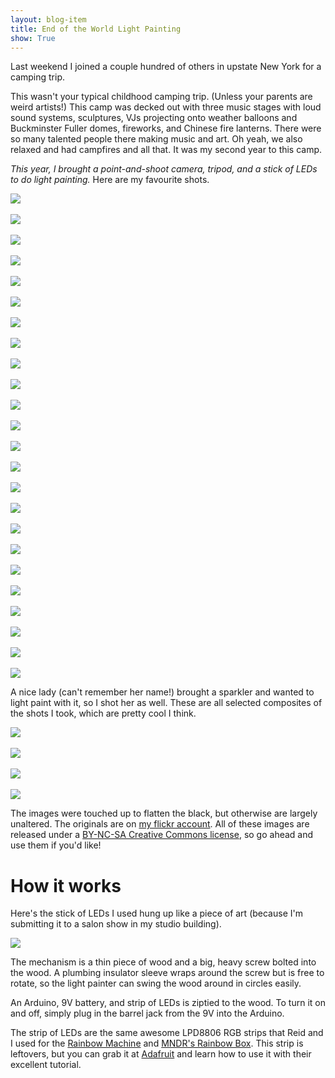```yaml
---
layout: blog-item
title: End of the World Light Painting
show: True
---
```


Last weekend I joined a couple hundred of others in upstate New York for a camping trip.

This wasn't your typical childhood camping trip. (Unless your parents are weird artists!) This camp was decked out with three music stages with loud sound systems, sculptures, VJs projecting onto weather balloons and Buckminster Fuller domes, fireworks, and Chinese fire lanterns. There were so many talented people there making music and art. Oh yeah, we also relaxed and had campfires and all that. It was my second year to this camp.

<em>This year, I brought a point-and-shoot camera, tripod, and a stick of LEDs to do light painting.</em> Here are my favourite shots.

<a href="{{ site.url }}/media/images/end-of-the-world/full/0000.png"><img src="{{ site.url }}/media/images/end-of-the-world/web/0000.png" /></a><br /><br />
<a href="{{ site.url }}/media/images/end-of-the-world/full/0001.png"><img src="{{ site.url }}/media/images/end-of-the-world/web/0001.png" /></a><br /><br />
<a href="{{ site.url }}/media/images/end-of-the-world/full/0002.png"><img src="{{ site.url }}/media/images/end-of-the-world/web/0002.png" /></a><br /><br />
<a href="{{ site.url }}/media/images/end-of-the-world/full/0003.png"><img src="{{ site.url }}/media/images/end-of-the-world/web/0003.png" /></a><br /><br />
<a href="{{ site.url }}/media/images/end-of-the-world/full/0004.png"><img src="{{ site.url }}/media/images/end-of-the-world/web/0004.png" /></a><br /><br />
<a href="{{ site.url }}/media/images/end-of-the-world/full/0005.png"><img src="{{ site.url }}/media/images/end-of-the-world/web/0005.png" /></a><br /><br />
<a href="{{ site.url }}/media/images/end-of-the-world/full/0006.png"><img src="{{ site.url }}/media/images/end-of-the-world/web/0006.png" /></a><br /><br />
<a href="{{ site.url }}/media/images/end-of-the-world/full/0007.png"><img src="{{ site.url }}/media/images/end-of-the-world/web/0007.png" /></a><br /><br />
<a href="{{ site.url }}/media/images/end-of-the-world/full/0008.png"><img src="{{ site.url }}/media/images/end-of-the-world/web/0008.png" /></a><br /><br />
<a href="{{ site.url }}/media/images/end-of-the-world/full/0009.png"><img src="{{ site.url }}/media/images/end-of-the-world/web/0009.png" /></a><br /><br />
<a href="{{ site.url }}/media/images/end-of-the-world/full/0010.png"><img src="{{ site.url }}/media/images/end-of-the-world/web/0010.png" /></a><br /><br />
<a href="{{ site.url }}/media/images/end-of-the-world/full/0011.png"><img src="{{ site.url }}/media/images/end-of-the-world/web/0011.png" /></a><br /><br />
<a href="{{ site.url }}/media/images/end-of-the-world/full/0012.png"><img src="{{ site.url }}/media/images/end-of-the-world/web/0012.png" /></a><br /><br />
<a href="{{ site.url }}/media/images/end-of-the-world/full/0013.png"><img src="{{ site.url }}/media/images/end-of-the-world/web/0013.png" /></a><br /><br />
<a href="{{ site.url }}/media/images/end-of-the-world/full/0014.png"><img src="{{ site.url }}/media/images/end-of-the-world/web/0014.png" /></a><br /><br />
<a href="{{ site.url }}/media/images/end-of-the-world/full/0015.png"><img src="{{ site.url }}/media/images/end-of-the-world/web/0015.png" /></a><br /><br />
<a href="{{ site.url }}/media/images/end-of-the-world/full/0016.png"><img src="{{ site.url }}/media/images/end-of-the-world/web/0016.png" /></a><br /><br />
<a href="{{ site.url }}/media/images/end-of-the-world/full/0017.png"><img src="{{ site.url }}/media/images/end-of-the-world/web/0017.png" /></a><br /><br />
<a href="{{ site.url }}/media/images/end-of-the-world/full/0018.png"><img src="{{ site.url }}/media/images/end-of-the-world/web/0018.png" /></a><br /><br />
<a href="{{ site.url }}/media/images/end-of-the-world/full/0019.png"><img src="{{ site.url }}/media/images/end-of-the-world/web/0019.png" /></a><br /><br />
<a href="{{ site.url }}/media/images/end-of-the-world/full/0020.png"><img src="{{ site.url }}/media/images/end-of-the-world/web/0020.png" /></a><br /><br />
<a href="{{ site.url }}/media/images/end-of-the-world/full/0021.png"><img src="{{ site.url }}/media/images/end-of-the-world/web/0021.png" /></a><br /><br />
<a href="{{ site.url }}/media/images/end-of-the-world/full/0022.png"><img src="{{ site.url }}/media/images/end-of-the-world/web/0022.png" /></a><br /><br />
<a href="{{ site.url }}/media/images/end-of-the-world/full/0023.png"><img src="{{ site.url }}/media/images/end-of-the-world/web/0023.png" /></a><br />

A nice lady (can't remember her name!) brought a sparkler and wanted to light paint with it, so I shot her as well. These are all selected composites of the shots I took, which are pretty cool I think.

<a href="{{ site.url }}/media/images/end-of-the-world/full/0024.png"><img src="{{ site.url }}/media/images/end-of-the-world/web/0024.png" /></a><br /><br />
<a href="{{ site.url }}/media/images/end-of-the-world/full/0025.png"><img src="{{ site.url }}/media/images/end-of-the-world/web/0025.png" /></a><br /><br />
<a href="{{ site.url }}/media/images/end-of-the-world/full/0026.png"><img src="{{ site.url }}/media/images/end-of-the-world/web/0026.png" /></a><br /><br />
<a href="{{ site.url }}/media/images/end-of-the-world/full/0027.png"><img src="{{ site.url }}/media/images/end-of-the-world/web/0027.png" /></a><br />

The images were touched up to flatten the black, but otherwise are largely unaltered. The originals are on [my flickr account](http://www.flickr.com/photos/51452714@N00/). All of these images are released under a [BY-NC-SA Creative Commons license](http://creativecommons.org/licenses/by-nc-sa/3.0/), so go ahead and use them if you'd like!

How it works
============

Here's the stick of LEDs I used hung up like a piece of art (because I'm submitting it to a salon show in my studio building).

<img src="{{ site.url }}/media/images/end-of-the-world/web/rainbow-stick.jpg" /><br />

The mechanism is a thin piece of wood and a big, heavy screw bolted into the wood. A plumbing insulator sleeve wraps around the screw but is free to rotate, so the light painter can swing the wood around in circles easily.

An Arduino, 9V battery, and strip of LEDs is ziptied to the wood. To turn it on and off, simply plug in the barrel jack from the 9V into the Arduino.

The strip of LEDs are the same awesome LPD8806 RGB strips that Reid and I used for the [Rainbow Machine](http://therainbowmachine.com/) and [MNDR's Rainbow Box](http://www.boxysean.com/projects/midi-synced-rainbow-box.html). This strip is leftovers, but you can grab it at [Adafruit](http://adafruit.com/products/306) and learn how to use it with their excellent tutorial.

